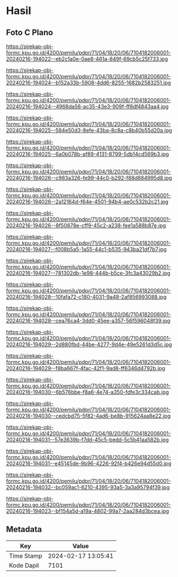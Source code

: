 # Hasil

## Foto C Plano

https://sirekap-obj-formc.kpu.go.id/4200/pemilu/pdpr/71/04/18/20/06/7104182006001-20240216-194022--eb2c1a0e-0ae8-461a-849f-69cb5c25f733.jpg

https://sirekap-obj-formc.kpu.go.id/4200/pemilu/pdpr/71/04/18/20/06/7104182006001-20240216-194024--b152a33b-5908-4dd6-8255-1682b2583251.jpg

https://sirekap-obj-formc.kpu.go.id/4200/pemilu/pdpr/71/04/18/20/06/7104182006001-20240216-194024--4968da56-ac35-43e3-909f-ff8df4843aa4.jpg

https://sirekap-obj-formc.kpu.go.id/4200/pemilu/pdpr/71/04/18/20/06/7104182006001-20240216-194025--584e50d3-8efe-43ba-8c8a-c8b40b55d20a.jpg

https://sirekap-obj-formc.kpu.go.id/4200/pemilu/pdpr/71/04/18/20/06/7104182006001-20240216-194025--6a0b078b-af89-4131-8799-5db14cd569b3.jpg

https://sirekap-obj-formc.kpu.go.id/4200/pemilu/pdpr/71/04/18/20/06/7104182006001-20240216-194026--c983a326-fe99-44c0-b292-f88d884995d8.jpg

https://sirekap-obj-formc.kpu.go.id/4200/pemilu/pdpr/71/04/18/20/06/7104182006001-20240216-194026--2a12164d-f64e-4501-94b4-ae0c532b2c21.jpg

https://sirekap-obj-formc.kpu.go.id/4200/pemilu/pdpr/71/04/18/20/06/7104182006001-20240216-194026--8f50878e-cff9-45c2-a238-fee1a588b87e.jpg

https://sirekap-obj-formc.kpu.go.id/4200/pemilu/pdpr/71/04/18/20/06/7104182006001-20240216-194027--f008b5a5-1a55-44c1-b535-943ba21df7b7.jpg

https://sirekap-obj-formc.kpu.go.id/4200/pemilu/pdpr/71/04/18/20/06/7104182006001-20240216-194027--781302db-1e98-444b-b5ce-3fc3a43029b2.jpg

https://sirekap-obj-formc.kpu.go.id/4200/pemilu/pdpr/71/04/18/20/06/7104182006001-20240216-194028--10fafa72-c180-4031-9a48-2af856993088.jpg

https://sirekap-obj-formc.kpu.go.id/4200/pemilu/pdpr/71/04/18/20/06/7104182006001-20240216-194028--cea76ca4-3dd0-45ee-a357-56f596048f39.jpg

https://sirekap-obj-formc.kpu.go.id/4200/pemilu/pdpr/71/04/18/20/06/7104182006001-20240216-194029--2d880fbd-44be-4277-9d4e-49e5261d3d5c.jpg

https://sirekap-obj-formc.kpu.go.id/4200/pemilu/pdpr/71/04/18/20/06/7104182006001-20240216-194029--f8ba667f-4fac-42f1-9ad8-ff6346d4792b.jpg

https://sirekap-obj-formc.kpu.go.id/4200/pemilu/pdpr/71/04/18/20/06/7104182006001-20240216-194030--6b576bbe-f8a6-4e74-a350-fdfe3c334cab.jpg

https://sirekap-obj-formc.kpu.go.id/4200/pemilu/pdpr/71/04/18/20/06/7104182006001-20240216-194030--cedcbd75-5f82-4ad6-be8b-915624aa8e22.jpg

https://sirekap-obj-formc.kpu.go.id/4200/pemilu/pdpr/71/04/18/20/06/7104182006001-20240216-194031--57e3639b-f7dd-45c5-bedd-5c5b41aa582b.jpg

https://sirekap-obj-formc.kpu.go.id/4200/pemilu/pdpr/71/04/18/20/06/7104182006001-20240216-194031--e45145de-9b96-4226-92f4-b426e94d55d0.jpg

https://sirekap-obj-formc.kpu.go.id/4200/pemilu/pdpr/71/04/18/20/06/7104182006001-20240216-194032--bc059ac1-6210-4395-93a5-3a3a95794f39.jpg

https://sirekap-obj-formc.kpu.go.id/4200/pemilu/pdpr/71/04/18/20/06/7104182006001-20240216-194023--bf154a5d-a19a-4802-99a7-2aa284d3bcea.jpg


## Metadata

| Key        | Value               |
| ---------- | ------------------- |
| Time Stamp | 2024-02-17 13:05:41 |
| Kode Dapil | 7101                |



